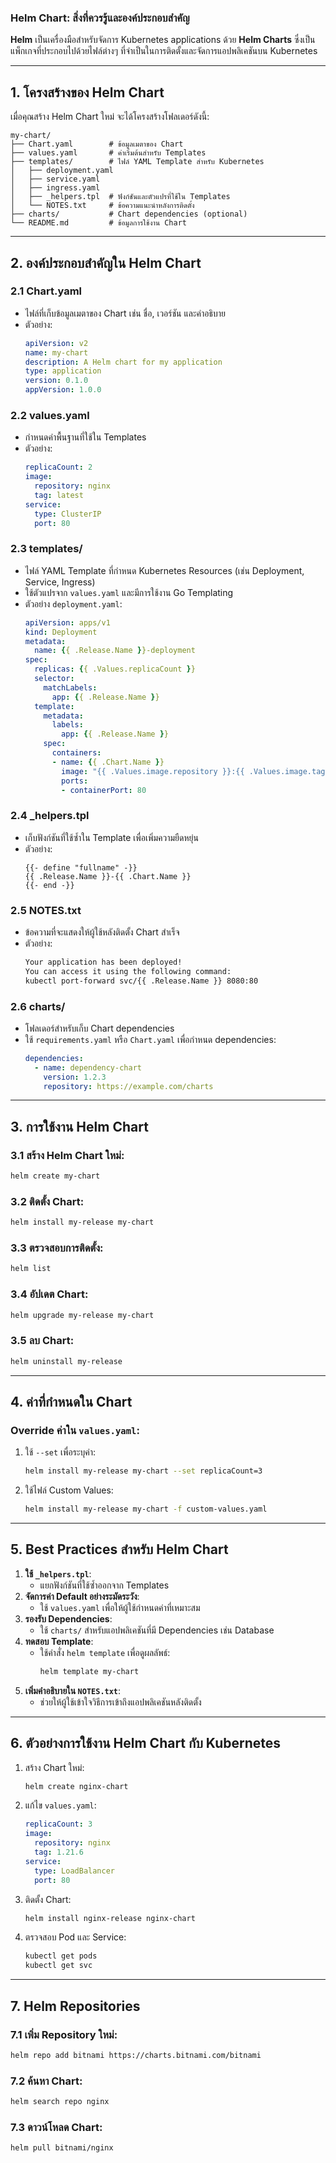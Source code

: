 ### Helm Chart: สิ่งที่ควรรู้และองค์ประกอบสำคัญ

**Helm** เป็นเครื่องมือสำหรับจัดการ Kubernetes applications ด้วย **Helm Charts** ซึ่งเป็นแพ็กเกจที่ประกอบไปด้วยไฟล์ต่างๆ ที่จำเป็นในการติดตั้งและจัดการแอปพลิเคชันบน Kubernetes

---

## 1. **โครงสร้างของ Helm Chart**
เมื่อคุณสร้าง Helm Chart ใหม่ จะได้โครงสร้างโฟลเดอร์ดังนี้:
```
my-chart/
├── Chart.yaml        # ข้อมูลเมตาของ Chart
├── values.yaml       # ค่าเริ่มต้นสำหรับ Templates
├── templates/        # ไฟล์ YAML Template สำหรับ Kubernetes
│   ├── deployment.yaml
│   ├── service.yaml
│   ├── ingress.yaml
│   ├── _helpers.tpl  # ฟังก์ชันและตัวแปรที่ใช้ใน Templates
│   └── NOTES.txt     # ข้อความแนะนำหลังการติดตั้ง
├── charts/           # Chart dependencies (optional)
└── README.md         # ข้อมูลการใช้งาน Chart
```

---

## 2. **องค์ประกอบสำคัญใน Helm Chart**
### 2.1 **Chart.yaml**
- ไฟล์ที่เก็บข้อมูลเมตาของ Chart เช่น ชื่อ, เวอร์ชัน และคำอธิบาย
- ตัวอย่าง:
  ```yaml
  apiVersion: v2
  name: my-chart
  description: A Helm chart for my application
  type: application
  version: 0.1.0
  appVersion: 1.0.0
  ```

### 2.2 **values.yaml**
- กำหนดค่าพื้นฐานที่ใช้ใน Templates
- ตัวอย่าง:
  ```yaml
  replicaCount: 2
  image:
    repository: nginx
    tag: latest
  service:
    type: ClusterIP
    port: 80
  ```

### 2.3 **templates/** 
- ไฟล์ YAML Template ที่กำหนด Kubernetes Resources (เช่น Deployment, Service, Ingress)
- ใช้ตัวแปรจาก `values.yaml` และมีการใช้งาน Go Templating
- ตัวอย่าง `deployment.yaml`:
  ```yaml
  apiVersion: apps/v1
  kind: Deployment
  metadata:
    name: {{ .Release.Name }}-deployment
  spec:
    replicas: {{ .Values.replicaCount }}
    selector:
      matchLabels:
        app: {{ .Release.Name }}
    template:
      metadata:
        labels:
          app: {{ .Release.Name }}
      spec:
        containers:
        - name: {{ .Chart.Name }}
          image: "{{ .Values.image.repository }}:{{ .Values.image.tag }}"
          ports:
          - containerPort: 80
  ```

### 2.4 **_helpers.tpl**
- เก็บฟังก์ชันที่ใช้ซ้ำใน Template เพื่อเพิ่มความยืดหยุ่น
- ตัวอย่าง:
  ```tpl
  {{- define "fullname" -}}
  {{ .Release.Name }}-{{ .Chart.Name }}
  {{- end -}}
  ```

### 2.5 **NOTES.txt**
- ข้อความที่จะแสดงให้ผู้ใช้หลังติดตั้ง Chart สำเร็จ
- ตัวอย่าง:
  ```txt
  Your application has been deployed!
  You can access it using the following command:
  kubectl port-forward svc/{{ .Release.Name }} 8080:80
  ```

### 2.6 **charts/**
- โฟลเดอร์สำหรับเก็บ Chart dependencies
- ใช้ `requirements.yaml` หรือ `Chart.yaml` เพื่อกำหนด dependencies:
  ```yaml
  dependencies:
    - name: dependency-chart
      version: 1.2.3
      repository: https://example.com/charts
  ```

---

## 3. **การใช้งาน Helm Chart**
### 3.1 สร้าง Helm Chart ใหม่:
```bash
helm create my-chart
```

### 3.2 ติดตั้ง Chart:
```bash
helm install my-release my-chart
```

### 3.3 ตรวจสอบการติดตั้ง:
```bash
helm list
```

### 3.4 อัปเดต Chart:
```bash
helm upgrade my-release my-chart
```

### 3.5 ลบ Chart:
```bash
helm uninstall my-release
```

---

## 4. **ค่าที่กำหนดใน Chart**
### Override ค่าใน `values.yaml`:
1. ใช้ `--set` เพื่อระบุค่า:
   ```bash
   helm install my-release my-chart --set replicaCount=3
   ```

2. ใช้ไฟล์ Custom Values:
   ```bash
   helm install my-release my-chart -f custom-values.yaml
   ```

---

## 5. **Best Practices สำหรับ Helm Chart**
1. **ใช้ `_helpers.tpl`**:
   - แยกฟังก์ชันที่ใช้ซ้ำออกจาก Templates
2. **จัดการค่า Default อย่างระมัดระวัง**:
   - ใช้ `values.yaml` เพื่อให้ผู้ใช้กำหนดค่าที่เหมาะสม
3. **รองรับ Dependencies**:
   - ใช้ `charts/` สำหรับแอปพลิเคชันที่มี Dependencies เช่น Database
4. **ทดสอบ Template**:
   - ใช้คำสั่ง `helm template` เพื่อดูผลลัพธ์:
     ```bash
     helm template my-chart
     ```
5. **เพิ่มคำอธิบายใน `NOTES.txt`**:
   - ช่วยให้ผู้ใช้เข้าใจวิธีการเข้าถึงแอปพลิเคชันหลังติดตั้ง

---

## 6. **ตัวอย่างการใช้งาน Helm Chart กับ Kubernetes**
1. สร้าง Chart ใหม่:
   ```bash
   helm create nginx-chart
   ```

2. แก้ไข `values.yaml`:
   ```yaml
   replicaCount: 3
   image:
     repository: nginx
     tag: 1.21.6
   service:
     type: LoadBalancer
     port: 80
   ```

3. ติดตั้ง Chart:
   ```bash
   helm install nginx-release nginx-chart
   ```

4. ตรวจสอบ Pod และ Service:
   ```bash
   kubectl get pods
   kubectl get svc
   ```

---

## 7. **Helm Repositories**
### 7.1 เพิ่ม Repository ใหม่:
```bash
helm repo add bitnami https://charts.bitnami.com/bitnami
```

### 7.2 ค้นหา Chart:
```bash
helm search repo nginx
```

### 7.3 ดาวน์โหลด Chart:
```bash
helm pull bitnami/nginx
```
